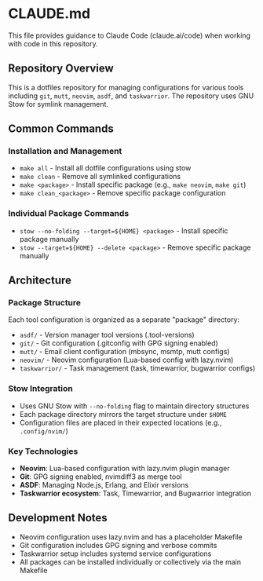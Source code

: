 # CLAUDE.md

This file provides guidance to Claude Code (claude.ai/code) when working with code in this repository.

## Repository Overview

This is a dotfiles repository for managing configurations for various tools including `git`, `mutt`, `neovim`, `asdf`, and `taskwarrior`. The repository uses GNU Stow for symlink management.

## Common Commands

### Installation and Management
- `make all` - Install all dotfile configurations using stow
- `make clean` - Remove all symlinked configurations
- `make <package>` - Install specific package (e.g., `make neovim`, `make git`)
- `make clean_<package>` - Remove specific package configuration

### Individual Package Commands
- `stow --no-folding --target=${HOME} <package>` - Install specific package manually
- `stow --target=${HOME} --delete <package>` - Remove specific package manually

## Architecture

### Package Structure
Each tool configuration is organized as a separate "package" directory:
- `asdf/` - Version manager tool versions (.tool-versions)
- `git/` - Git configuration (.gitconfig with GPG signing enabled)
- `mutt/` - Email client configuration (mbsync, msmtp, mutt configs)
- `neovim/` - Neovim configuration (Lua-based config with lazy.nvim)
- `taskwarrior/` - Task management (task, timewarrior, bugwarrior configs)

### Stow Integration
- Uses GNU Stow with `--no-folding` flag to maintain directory structures
- Each package directory mirrors the target structure under `$HOME`
- Configuration files are placed in their expected locations (e.g., `.config/nvim/`)

### Key Technologies
- **Neovim**: Lua-based configuration with lazy.nvim plugin manager
- **Git**: GPG signing enabled, nvimdiff3 as merge tool
- **ASDF**: Managing Node.js, Erlang, and Elixir versions
- **Taskwarrior ecosystem**: Task, Timewarrior, and Bugwarrior integration

## Development Notes

- Neovim configuration uses lazy.nvim and has a placeholder Makefile
- Git configuration includes GPG signing and verbose commits
- Taskwarrior setup includes systemd service configurations
- All packages can be installed individually or collectively via the main Makefile